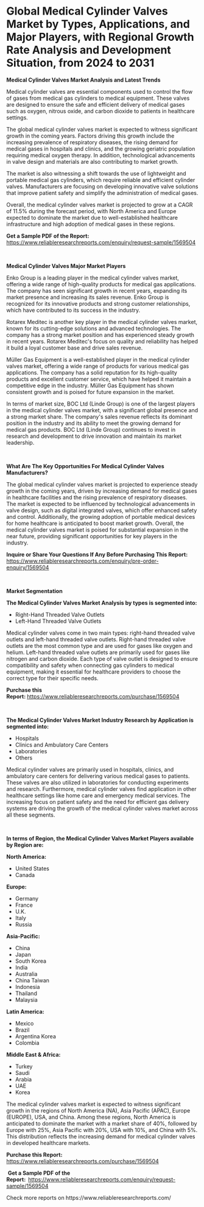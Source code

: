 <p><h1>Global Medical Cylinder Valves Market by Types, Applications, and Major Players, with Regional Growth Rate Analysis and Development Situation, from 2024 to 2031</h1></p><p><strong>Medical Cylinder Valves Market Analysis and Latest Trends</strong></p>
<p><p>Medical cylinder valves are essential components used to control the flow of gases from medical gas cylinders to medical equipment. These valves are designed to ensure the safe and efficient delivery of medical gases such as oxygen, nitrous oxide, and carbon dioxide to patients in healthcare settings.</p><p>The global medical cylinder valves market is expected to witness significant growth in the coming years. Factors driving this growth include the increasing prevalence of respiratory diseases, the rising demand for medical gases in hospitals and clinics, and the growing geriatric population requiring medical oxygen therapy. In addition, technological advancements in valve design and materials are also contributing to market growth.</p><p>The market is also witnessing a shift towards the use of lightweight and portable medical gas cylinders, which require reliable and efficient cylinder valves. Manufacturers are focusing on developing innovative valve solutions that improve patient safety and simplify the administration of medical gases.</p><p>Overall, the medical cylinder valves market is projected to grow at a CAGR of 11.5% during the forecast period, with North America and Europe expected to dominate the market due to well-established healthcare infrastructure and high adoption of medical gases in these regions.</p></p>
<p><strong>Get a Sample PDF of the Report:&nbsp;</strong> <a href="https://www.reliableresearchreports.com/enquiry/request-sample/1569504">https://www.reliableresearchreports.com/enquiry/request-sample/1569504</a></p>
<p>&nbsp;</p>
<p><strong>Medical Cylinder Valves Major Market Players</strong></p>
<p><p>Enko Group is a leading player in the medical cylinder valves market, offering a wide range of high-quality products for medical gas applications. The company has seen significant growth in recent years, expanding its market presence and increasing its sales revenue. Enko Group is recognized for its innovative products and strong customer relationships, which have contributed to its success in the industry.</p><p>Rotarex Meditec is another key player in the medical cylinder valves market, known for its cutting-edge solutions and advanced technologies. The company has a strong market position and has experienced steady growth in recent years. Rotarex Meditec's focus on quality and reliability has helped it build a loyal customer base and drive sales revenue.</p><p>Müller Gas Equipment is a well-established player in the medical cylinder valves market, offering a wide range of products for various medical gas applications. The company has a solid reputation for its high-quality products and excellent customer service, which have helped it maintain a competitive edge in the industry. Müller Gas Equipment has shown consistent growth and is poised for future expansion in the market.</p><p>In terms of market size, BOC Ltd (Linde Group) is one of the largest players in the medical cylinder valves market, with a significant global presence and a strong market share. The company's sales revenue reflects its dominant position in the industry and its ability to meet the growing demand for medical gas products. BOC Ltd (Linde Group) continues to invest in research and development to drive innovation and maintain its market leadership.</p></p>
<p>&nbsp;</p>
<p><strong>What Are The Key Opportunities For Medical Cylinder Valves Manufacturers?</strong></p>
<p><p>The global medical cylinder valves market is projected to experience steady growth in the coming years, driven by increasing demand for medical gases in healthcare facilities and the rising prevalence of respiratory diseases. The market is expected to be influenced by technological advancements in valve design, such as digital integrated valves, which offer enhanced safety and control. Additionally, the growing adoption of portable medical devices for home healthcare is anticipated to boost market growth. Overall, the medical cylinder valves market is poised for substantial expansion in the near future, providing significant opportunities for key players in the industry.</p></p>
<p><strong>Inquire or Share Your Questions If Any Before Purchasing This Report:</strong> <a href="https://www.reliableresearchreports.com/enquiry/pre-order-enquiry/1569504">https://www.reliableresearchreports.com/enquiry/pre-order-enquiry/1569504</a></p>
<p>&nbsp;</p>
<p><strong>Market Segmentation</strong></p>
<p><strong>The Medical Cylinder Valves Market Analysis by types is segmented into:</strong></p>
<p><ul><li>Right-Hand Threaded Valve Outlets</li><li>Left-Hand Threaded Valve Outlets</li></ul></p>
<p><p>Medical cylinder valves come in two main types: right-hand threaded valve outlets and left-hand threaded valve outlets. Right-hand threaded valve outlets are the most common type and are used for gases like oxygen and helium. Left-hand threaded valve outlets are primarily used for gases like nitrogen and carbon dioxide. Each type of valve outlet is designed to ensure compatibility and safety when connecting gas cylinders to medical equipment, making it essential for healthcare providers to choose the correct type for their specific needs.</p></p>
<p><strong>Purchase this Report:&nbsp;</strong><a href="https://www.reliableresearchreports.com/purchase/1569504">https://www.reliableresearchreports.com/purchase/1569504</a></p>
<p>&nbsp;</p>
<p><strong>The Medical Cylinder Valves Market Industry Research by Application is segmented into:</strong></p>
<p><ul><li>Hospitals</li><li>Clinics and Ambulatory Care Centers</li><li>Laboratories</li><li>Others</li></ul></p>
<p><p>Medical cylinder valves are primarily used in hospitals, clinics, and ambulatory care centers for delivering various medical gases to patients. These valves are also utilized in laboratories for conducting experiments and research. Furthermore, medical cylinder valves find application in other healthcare settings like home care and emergency medical services. The increasing focus on patient safety and the need for efficient gas delivery systems are driving the growth of the medical cylinder valves market across all these segments.</p></p>
<p>&nbsp;</p>
<p><strong>In terms of Region, the Medical Cylinder Valves Market Players available by Region are:</strong></p>
<p>
    <p> <strong> North America: </strong>
        <ul>
            <li>United States</li>
            <li>Canada</li>
        </ul>
        </p> 
    <p> <strong> Europe: </strong>
        <ul>
            <li>Germany</li>
            <li>France</li>
            <li>U.K.</li>
            <li>Italy</li>
            <li>Russia</li>
        </ul>
        </p> 
    <p> <strong> Asia-Pacific: </strong>
        <ul>
            <li>China</li>
            <li>Japan</li>
            <li>South Korea</li>
            <li>India</li>
            <li>Australia</li>
            <li>China Taiwan</li>
            <li>Indonesia</li>
            <li>Thailand</li>
            <li>Malaysia</li>
        </ul>
        </p> 
    <p> <strong> Latin America: </strong>
        <ul>
            <li>Mexico</li>
            <li>Brazil</li>
            <li>Argentina Korea</li>
            <li>Colombia</li>
        </ul>
        </p> 
    <p> <strong> Middle East & Africa: </strong>
        <ul>
            <li>Turkey</li>
            <li>Saudi</li>
            <li>Arabia</li>
            <li>UAE</li>
            <li>Korea</li>
        </ul>
    </p>
    </p>
<p><p>The medical cylinder valves market is expected to witness significant growth in the regions of North America (NA), Asia Pacific (APAC), Europe (EUROPE), USA, and China. Among these regions, North America is anticipated to dominate the market with a market share of 40%, followed by Europe with 25%, Asia Pacific with 20%, USA with 10%, and China with 5%. This distribution reflects the increasing demand for medical cylinder valves in developed healthcare markets.</p></p>
<p><strong>Purchase this Report: </strong><a href="https://www.reliableresearchreports.com/purchase/1569504">https://www.reliableresearchreports.com/purchase/1569504</a></p>
<p>&nbsp;<strong>Get a Sample PDF of the Report:&nbsp;&nbsp;</strong><a href="https://www.reliableresearchreports.com/enquiry/request-sample/1569504">https://www.reliableresearchreports.com/enquiry/request-sample/1569504</a></p>
<p><strong></strong></p>
<p>Check more reports on https://www.reliableresearchreports.com/</p>